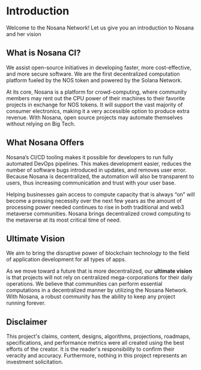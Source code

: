 # Introduction

Welcome to the Nosana Network! Let us give you an introduction to Nosana and her vision

## What is Nosana CI?

We assist open-source initiatives in developing faster, more cost-effective, and more secure software.
We are the first decentralized computation platform fueled by the NOS token and powered by the Solana Network.

At its core, Nosana is a platform for crowd-computing, where community members may rent out the CPU power
of their machines to their favorite projects in exchange for NOS tokens.
It will support the vast majority of consumer electronics, making it a very accessible option to produce extra revenue.
With Nosana, open source projects may automate themselves without relying on Big Tech.

## What Nosana Offers

Nosana’s CI/CD tooling makes it possible for developers to run fully automated DevOps pipelines.
This makes development easier, reduces the number of software bugs introduced in updates, and removes user error.
Because Nosana is decentralized, the automation will also be transparent to users,
thus increasing communication and trust with your user base.

Helping businesses gain access to compute capacity that is always “on” will become a pressing necessity over
the next few years as the amount of processing power needed continues to rise in both traditional and web3
metaverse communities. Nosana brings decentralized crowd computing to the metaverse at its most critical time of need.

## Ultimate Vision

We aim to bring the disruptive power of blockchain technology to
the field of application development for all types of apps.

As we move toward a future that is more decentralized, our **ultimate vision** is that projects will not
rely on centralized mega-corporations for their daily operations. We believe that communities can perform
essential computations in a decentralized manner by utilizing the Nosana Network.
With Nosana, a robust community has the ability to keep any project running forever.

## Disclaimer

This project's claims, content, designs, algorithms, projections, roadmaps, specifications, and performance metrics 
were all created using the best efforts of the creator. It is the reader's responsibility to confirm their veracity 
and accuracy. Furthermore, nothing in this project represents an investment solicitation.
